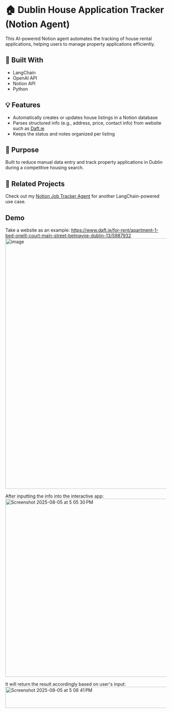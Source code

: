 # 🏠 Dublin House Application Tracker (Notion Agent)

This AI-powered Notion agent automates the tracking of house rental applications, helping users to manage property applications efficiently.

## 🔧 Built With
- LangChain
- OpenAI API
- Notion API
- Python

## 💡 Features
- Automatically creates or updates house listings in a Notion database
- Parses structured info (e.g., address, price, contact info) from website such as [Daft.ie](https://www.daft.ie)
- Keeps the status and notes organized per listing

## 🚀 Purpose
Built to reduce manual data entry and track property applications in Dublin during a competitive housing search.

## 📁 Related Projects
Check out my [Notion Job Tracker Agent](https://github.com/lawrencceee/LangChain_notion_agent) for another LangChain-powered use case.

## Demo
Take a website as an example:
https://www.daft.ie/for-rent/apartment-1-bed-oneill-court-main-street-belmayne-dublin-13/5987932
<img width="1046" height="781" alt="image" src="https://github.com/user-attachments/assets/dd98c485-02bf-4d72-80e9-591eadbad19c" />

After inputting the info into the interactive app:
<img width="745" height="555" alt="Screenshot 2025-08-05 at 5 05 30 PM" src="https://github.com/user-attachments/assets/16944f97-154e-4d1f-92a4-56c47e156b96" />

It will return the result accordingly based on user's input:
<img width="712" height="66" alt="Screenshot 2025-08-05 at 5 08 41 PM" src="https://github.com/user-attachments/assets/62296e3d-e655-4341-95e3-0a08694f70ce" />


